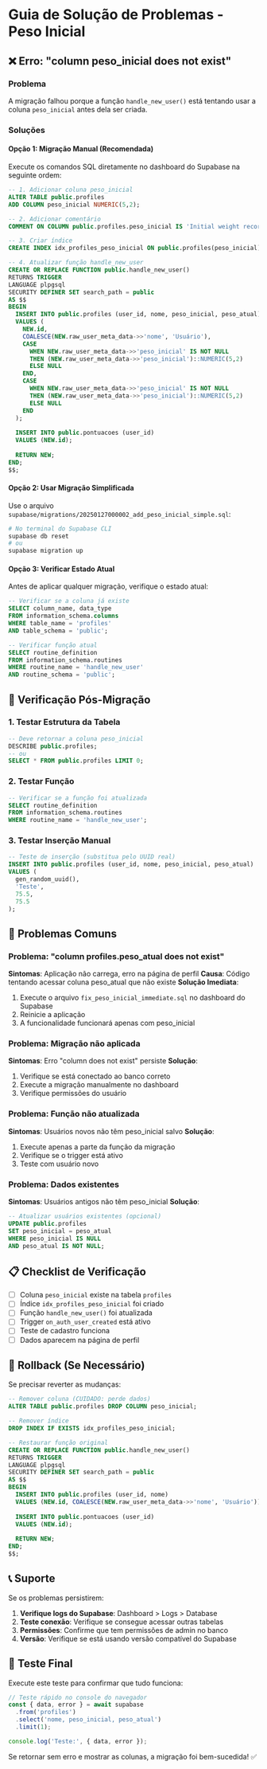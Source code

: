 # Guia de Solução de Problemas - Peso Inicial

## ❌ Erro: "column peso_inicial does not exist"

### Problema
A migração falhou porque a função `handle_new_user()` está tentando usar a coluna `peso_inicial` antes dela ser criada.

### Soluções

#### Opção 1: Migração Manual (Recomendada)
Execute os comandos SQL diretamente no dashboard do Supabase na seguinte ordem:

```sql
-- 1. Adicionar coluna peso_inicial
ALTER TABLE public.profiles 
ADD COLUMN peso_inicial NUMERIC(5,2);

-- 2. Adicionar comentário
COMMENT ON COLUMN public.profiles.peso_inicial IS 'Initial weight recorded during user registration (in kg)';

-- 3. Criar índice
CREATE INDEX idx_profiles_peso_inicial ON public.profiles(peso_inicial);

-- 4. Atualizar função handle_new_user
CREATE OR REPLACE FUNCTION public.handle_new_user()
RETURNS TRIGGER
LANGUAGE plpgsql
SECURITY DEFINER SET search_path = public
AS $$
BEGIN
  INSERT INTO public.profiles (user_id, nome, peso_inicial, peso_atual)
  VALUES (
    NEW.id, 
    COALESCE(NEW.raw_user_meta_data->>'nome', 'Usuário'),
    CASE 
      WHEN NEW.raw_user_meta_data->>'peso_inicial' IS NOT NULL 
      THEN (NEW.raw_user_meta_data->>'peso_inicial')::NUMERIC(5,2)
      ELSE NULL
    END,
    CASE 
      WHEN NEW.raw_user_meta_data->>'peso_inicial' IS NOT NULL 
      THEN (NEW.raw_user_meta_data->>'peso_inicial')::NUMERIC(5,2)
      ELSE NULL
    END
  );
  
  INSERT INTO public.pontuacoes (user_id)
  VALUES (NEW.id);
  
  RETURN NEW;
END;
$$;
```

#### Opção 2: Usar Migração Simplificada
Use o arquivo `supabase/migrations/20250127000002_add_peso_inicial_simple.sql`:

```bash
# No terminal do Supabase CLI
supabase db reset
# ou
supabase migration up
```

#### Opção 3: Verificar Estado Atual
Antes de aplicar qualquer migração, verifique o estado atual:

```sql
-- Verificar se a coluna já existe
SELECT column_name, data_type 
FROM information_schema.columns 
WHERE table_name = 'profiles' 
AND table_schema = 'public';

-- Verificar função atual
SELECT routine_definition 
FROM information_schema.routines 
WHERE routine_name = 'handle_new_user' 
AND routine_schema = 'public';
```

## 🔧 Verificação Pós-Migração

### 1. Testar Estrutura da Tabela
```sql
-- Deve retornar a coluna peso_inicial
DESCRIBE public.profiles;
-- ou
SELECT * FROM public.profiles LIMIT 0;
```

### 2. Testar Função
```sql
-- Verificar se a função foi atualizada
SELECT routine_definition 
FROM information_schema.routines 
WHERE routine_name = 'handle_new_user';
```

### 3. Testar Inserção Manual
```sql
-- Teste de inserção (substitua pelo UUID real)
INSERT INTO public.profiles (user_id, nome, peso_inicial, peso_atual)
VALUES (
  gen_random_uuid(),
  'Teste',
  75.5,
  75.5
);
```

## 🚨 Problemas Comuns

### Problema: "column profiles.peso_atual does not exist"
**Sintomas**: Aplicação não carrega, erro na página de perfil
**Causa**: Código tentando acessar coluna peso_atual que não existe
**Solução Imediata**: 
1. Execute o arquivo `fix_peso_inicial_immediate.sql` no dashboard do Supabase
2. Reinicie a aplicação
3. A funcionalidade funcionará apenas com peso_inicial

### Problema: Migração não aplicada
**Sintomas**: Erro "column does not exist" persiste
**Solução**: 
1. Verifique se está conectado ao banco correto
2. Execute a migração manualmente no dashboard
3. Verifique permissões do usuário

### Problema: Função não atualizada
**Sintomas**: Usuários novos não têm peso_inicial salvo
**Solução**:
1. Execute apenas a parte da função da migração
2. Verifique se o trigger está ativo
3. Teste com usuário novo

### Problema: Dados existentes
**Sintomas**: Usuários antigos não têm peso_inicial
**Solução**:
```sql
-- Atualizar usuários existentes (opcional)
UPDATE public.profiles 
SET peso_inicial = peso_atual 
WHERE peso_inicial IS NULL 
AND peso_atual IS NOT NULL;
```

## 📋 Checklist de Verificação

- [ ] Coluna `peso_inicial` existe na tabela `profiles`
- [ ] Índice `idx_profiles_peso_inicial` foi criado
- [ ] Função `handle_new_user()` foi atualizada
- [ ] Trigger `on_auth_user_created` está ativo
- [ ] Teste de cadastro funciona
- [ ] Dados aparecem na página de perfil

## 🔄 Rollback (Se Necessário)

Se precisar reverter as mudanças:

```sql
-- Remover coluna (CUIDADO: perde dados)
ALTER TABLE public.profiles DROP COLUMN peso_inicial;

-- Remover índice
DROP INDEX IF EXISTS idx_profiles_peso_inicial;

-- Restaurar função original
CREATE OR REPLACE FUNCTION public.handle_new_user()
RETURNS TRIGGER
LANGUAGE plpgsql
SECURITY DEFINER SET search_path = public
AS $$
BEGIN
  INSERT INTO public.profiles (user_id, nome)
  VALUES (NEW.id, COALESCE(NEW.raw_user_meta_data->>'nome', 'Usuário'));
  
  INSERT INTO public.pontuacoes (user_id)
  VALUES (NEW.id);
  
  RETURN NEW;
END;
$$;
```

## 📞 Suporte

Se os problemas persistirem:

1. **Verifique logs do Supabase**: Dashboard > Logs > Database
2. **Teste conexão**: Verifique se consegue acessar outras tabelas
3. **Permissões**: Confirme que tem permissões de admin no banco
4. **Versão**: Verifique se está usando versão compatível do Supabase

## 🎯 Teste Final

Execute este teste para confirmar que tudo funciona:

```javascript
// Teste rápido no console do navegador
const { data, error } = await supabase
  .from('profiles')
  .select('nome, peso_inicial, peso_atual')
  .limit(1);

console.log('Teste:', { data, error });
```

Se retornar sem erro e mostrar as colunas, a migração foi bem-sucedida! ✅
